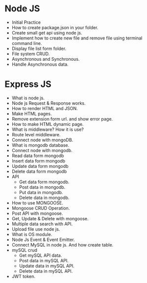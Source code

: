 # Node JS

- Initial Practice
- How to create package.json in your folder.
- Create small get api using node js.
- Implement how to create new file and remove file using terminal command line.
- Display file list form folder.
- File system CRUD.
- Asynchronous and Synchronous.
- Handle Asynchronous data.

# Express JS

- What is node js.
- Node js Request & Response works.
- How to render HTML and JSON.
- Make HTML pages.
- Remove extension form url. and show error page.
- How to make HTML dynamic page.
- What is middleware? How it is use?
- Route level middleware.
- Connect node with mongoDB.
- What is mongodb database.
- Connect node with mongodb.
- Read data form mongodb
- Insert data form mongodb
- Update data form mongodb
- Delete data form mongodb
- API
  - Get data form mongodb.
  - Post data in mongodb.
  - Put data in mongodb.
  - Delete data in mongodb.
- How to use MONGOOSE.
- Mongoose CRUD Operation.
- Post API with mongoose.
- Get, Update & Delete with mongoose.
- Multiple data search with API.
- Upload file use node js.
- What is OS module.
- Node Js Event & Event Emitter.
- Connect MySQL in node js. And how create table.
- mySQL crud
  - Get mySQL API data.
  - Post data in mySQL API.
  - Update data in mySQL API.
  - Delete data in mySQL API.
- JWT token.
